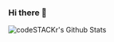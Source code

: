 ### Hi there 👋

<!--
**Ankit70466/Ankit70466** is a ✨ _special_ ✨ repository because its `README.md` (this file) appears on your GitHub profile.

Here are some ideas to get you started:

- 🔭 I’m currently working on ...
- 🌱 I’m currently learning ...
- 👯 I’m looking to collaborate on ...
- 🤔 I’m looking for help with ...
- 💬 Ask me about ...
- 📫 How to reach me: ...
- 😄 Pronouns: ...
- ⚡ Fun fact: ...
-->
  <img align="left" alt="codeSTACKr's Github Stats" src="https://github-readme-stats.codestackr.vercel.app/api?username=Ankit70466&show_icons=true&hide_border=true" />

